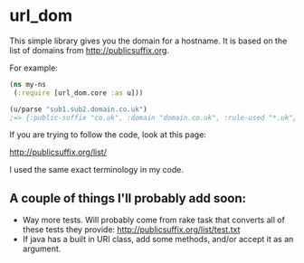 # url_dom

This simple library gives you the domain for a hostname. It is based on the list of domains from http://publicsuffix.org.

For example:

```clojure
(ns my-ns
 (:require [url_dom.core :as u]))

(u/parse "sub1.sub2.domain.co.uk")
;=> {:public-suffix "co.uk", :domain "domain.co.uk", :rule-used "*.uk"}
```

If you are trying to follow the code, look at this page:

http://publicsuffix.org/list/

I used the same exact terminology in my code.

## A couple of things I'll probably add soon:

* Way more tests. Will probably come from rake task that converts all of these tests they provide: http://publicsuffix.org/list/test.txt
* If java has a built in URI class, add some methods, and/or accept it as an argument.

